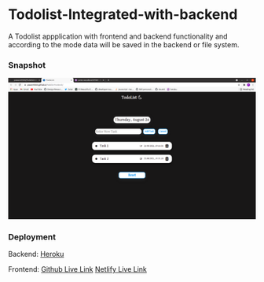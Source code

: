 # Todolist-Integrated-with-backend
 A Todolist appplication with frontend and backend functionality and according to the mode data will be saved in the backend or file system.
 
 ### Snapshot
 ![alt text][Screenshot]
 
### Deployment
Backend:
[Heroku](https://polar-woodland-07461.herokuapp.com/)

Frontend:
[Github Live Link](https://pawan43563.github.io/Todolist-Frontend-/)
[Netlify Live Link](https://naughty-minsky-ced17d.netlify.app/)


[Screenshot]:https://raw.githubusercontent.com/pawan43563/Images/main/Screenshot%20from%202021-08-26%2014-22-53.png
